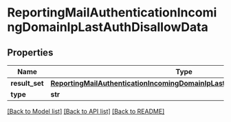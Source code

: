 # ReportingMailAuthenticationIncomingDomainIpLastAuthDisallowData

## Properties
Name | Type | Description | Notes
------------ | ------------- | ------------- | -------------
**result_set** | [**ReportingMailAuthenticationIncomingDomainIpLastAuthDisallowDataResultSet**](ReportingMailAuthenticationIncomingDomainIpLastAuthDisallowDataResultSet.md) |  | [optional] 
**type** | **str** |  | [optional] 

[[Back to Model list]](../README.md#documentation-for-models) [[Back to API list]](../README.md#documentation-for-api-endpoints) [[Back to README]](../README.md)

